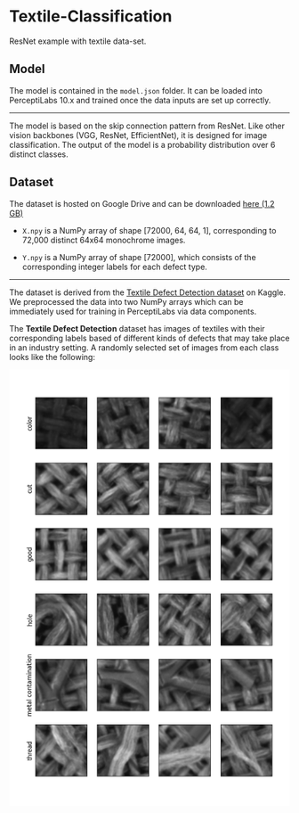 # Textile-Classification

ResNet example with textile data-set.

## Model

The model is contained in the `model.json` folder. It can be loaded into PerceptiLabs 10.x and trained once the data inputs are set up correctly.

---

The model is based on the skip connection pattern from ResNet. Like other vision backbones (VGG, ResNet, EfficientNet), it is designed for image classification. The output of the model is a probability distribution over 6 distinct classes.

## Dataset

The dataset is hosted on Google Drive and can be downloaded [here (1.2 GB)](https://drive.google.com/drive/folders/1i-k71RMxa0LjNJqAjh-cclN6RA-WeBmv?usp=sharing)

* `X.npy` is a NumPy array of shape [72000, 64, 64, 1], corresponding to 72,000 distinct 64x64 monochrome images.

* `Y.npy` is a NumPy array of shape [72000], which consists of the corresponding integer labels for each defect type.

---

The dataset is derived from the [Textile Defect Detection dataset](https://www.kaggle.com/belkhirnacim/textiledefectdetection/version/2) on Kaggle. We preprocessed the data into two NumPy arrays which can be immediately used for training in PerceptiLabs via data components.

The **Textile Defect Detection** dataset has images of textiles with their corresponding labels based of different kinds of defects that may take place in an industry setting. A randomly selected set of images from each class looks like the following:

![](data_preview.png)

